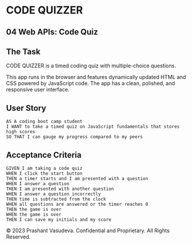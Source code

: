 # CODE QUIZZER
## 04 Web APIs: Code Quiz

## The Task

CODE QUIZZER is a timed coding quiz with multiple-choice questions. 

This app runs in the browser and features dynamically updated HTML and CSS powered by JavaScript code. The app has a clean, polished, and responsive user interface. 

## User Story

```
AS A coding boot camp student
I WANT to take a timed quiz on JavaScript fundamentals that stores high scores
SO THAT I can gauge my progress compared to my peers
```

## Acceptance Criteria

```
GIVEN I am taking a code quiz
WHEN I click the start button
THEN a timer starts and I am presented with a question
WHEN I answer a question
THEN I am presented with another question
WHEN I answer a question incorrectly
THEN time is subtracted from the clock
WHEN all questions are answered or the timer reaches 0
THEN the game is over
WHEN the game is over
THEN I can save my initials and my score
```


© 2023 Prashant Vasudeva. Confidential and Proprietary. All Rights Reserved.
